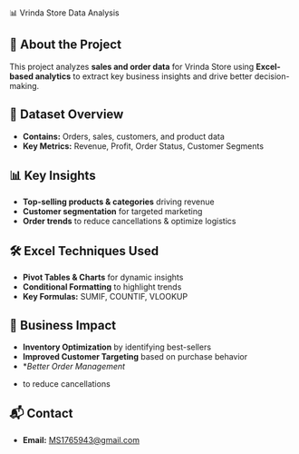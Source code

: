 📊 Vrinda Store Data Analysis

## 📖 About the Project
This project analyzes **sales and order data** for Vrinda Store using **Excel-based analytics** to extract key business insights and drive better decision-making.

## 📂 Dataset Overview
- **Contains:** Orders, sales, customers, and product data
- **Key Metrics:** Revenue, Profit, Order Status, Customer Segments

## 📊 Key Insights
- **Top-selling products & categories** driving revenue
- **Customer segmentation** for targeted marketing
- **Order trends** to reduce cancellations & optimize logistics

## 🛠️ Excel Techniques Used
- **Pivot Tables & Charts** for dynamic insights
- **Conditional Formatting** to highlight trends
- **Key Formulas:** SUMIF, COUNTIF, VLOOKUP

## 🚀 Business Impact
- **Inventory Optimization** by identifying best-sellers
- **Improved Customer Targeting** based on purchase behavior
- **Better Order Management*
* to reduce cancellations

## 📬 Contact
- **Email:** MS1765943@gmail.com
